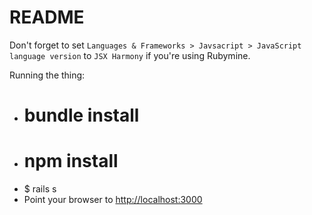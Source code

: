 README
=======

Don't forget to set `Languages & Frameworks > Javsacript > JavaScript language version` to `JSX Harmony` if you're using Rubymine.

Running the thing:
 * # bundle install
 * # npm install
 * $ rails s
 * Point your browser to [http://localhost:3000](http://localhost:3000)
